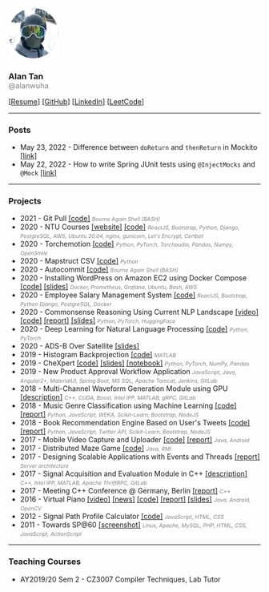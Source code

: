 <img src="./profile_pic_300_300.png" width="100px"> 

### Alan Tan

<small style="display:block; margin-top: -1rem; font-size: 11pt; font-weight: normal; color: grey;">@alanwuha</small>

[[Resume](https://docs.google.com/document/d/1NeTUAE8KsCUVQrlmhDdjLFS-0qwqHZN4qspAl3VLD2Q/edit)]
[[GitHub](https://github.com/alanwuha)]
[[LinkedIn](https://www.linkedin.com/in/alanwuha/)]
[[LeetCode](https://leetcode.com/alanwuha/)]

<hr style="height: 0.05rem;" />

### Posts

- May 23, 2022 - Difference between `doReturn` and `thenReturn` in Mockito 
[[link]](https://github.com/alanwuha/blog/tree/main/posts/difference-between-doreturn-and-thenreturn-in-mockito)
- May 22, 2022 - How to write Spring JUnit tests using `@InjectMocks` and `@Mock`
[[link]](https://github.com/alanwuha/blog/tree/main/posts/how-to-write-spring-junit-tests-using-injectmocks-and-mock)

<hr style="height: 0.05rem;" />

### Projects

- 2021 - Git Pull
[[code]](https://github.com/alanwuha/git-pull)
<span style='color: gray; font-style: italic; font-size: 8pt;'>Bourne Again
Shell (BASH)</span>
- 2020 - NTU Courses
[[website]](https://ntucourses.com)
[[code]](https://github.com/alanwuha/ntumods)
<span style='color: gray; font-style: italic; font-size: 8pt;'>ReactJS, Bootstrap, Python, Django, PostgreSQL, AWS, Ubuntu 20.04, nginx, gunicorn, Let's Encrypt, Certbot</span>
- 2020 - Torchemotion
[[code]](https://github.com/alanwuha/torchemotion)
<span style='color: gray; font-style: italic; font-size: 8pt;'>Python, PyTorch, Torchaudio, Pandas, Numpy, OpenSmile</span>
- 2020 - Mapstruct CSV
[[code]](https://github.com/alanwuha/mapstruct-csv)
<span style='color: gray; font-style: italic; font-size: 8pt;'>Python</span>
- 2020 - Autocommit
[[code]](https://github.com/alanwuha/autocommit)
<span style='color: gray; font-style: italic; font-size: 8pt;'>Bourne Again Shell (BASH)</span>
- 2020 - Installing WordPress on Amazon EC2 using Docker Compose
[[code]](https://github.com/alanwuha/wordpress-docker-ec2)
[[slides]](https://docs.google.com/presentation/d/1CbiCGDHpKymM1GYhtt89hthqttz6-MkBhCCub9Klo8U/edit?usp=sharing)
<span style='color: gray; font-style: italic; font-size: 8pt;'>Docker, Prometheus, Grafana, Ubuntu, Bash, AWS</span>
- 2020 - Employee Salary Management System
[[code]](https://github.com/alanwuha/employee-salary)
<span style='color: gray; font-style: italic; font-size: 8pt;'>ReactJS, Bootstrap, Python Django, PostgreSQL, Docker</span>
- 2020 - Commonsense Reasoning Using Current NLP Landscape
[[video]](https://www.dropbox.com/s/zlsi8njzdjyoi2g/video.mov?dl=0)
[[code]](https://github.com/alanwuha/ce7455-project)
[[report]](https://www.dropbox.com/s/4wuqg2u94wa56kn/report.pdf?dl=0)
[[slides]](https://www.dropbox.com/s/l67rncbbebifpkk/slides.pptx?dl=0)
<span style='color: gray; font-style: italic; font-size: 8pt;'>Python, PyTorch, HuggingFace</span>
- 2020 - Deep Learning for Natural Language Processing [[code]](https://github.com/alanwuha/ce7455-nlp)
<span style='color: gray; font-style: italic; font-size: 8pt;'>Python, PyTorch</span>
- 2020 - ADS-B Over Satellite
[[slides]](https://docs.google.com/presentation/d/1nhatJ_gas8Im0c9SX1xv_7RMmdjL9Wx40qy30u1mus8/edit?usp=sharing)
- 2019 - Histogram Backprojection
[[code]](https://github.com/alanwuha/histogram-backprojection)
<span style='color: gray; font-style: italic; font-size: 8pt;'>MATLAB</span>
- 2019 - CheXpert
[[code]](https://github.com/alanwuha/ce7454-grp17)
[[slides]](https://docs.google.com/presentation/d/16nar6Ccq9S9ukXAOgCvyyJbcMHaLQ9GGi6T-RyDAqaA/edit?usp=sharing)
[[notebook]](https://colab.research.google.com/drive/1ixLTm79T42UCSPlFpoiJT5ZSCCRBTvvb?usp=sharing)
<span style='color: gray; font-style: italic; font-size: 8pt;'>Python, PyTorch, NumPy, Pandas</span>
- 2019 - New Product Approval Workflow Application
<span style='color: gray; font-style: italic; font-size: 8pt;'>JavaScript, Java, Angular2+, MaterialUI, Spring Boot, MS SQL, Apache Tomcat, Jenkins, GitLab</span>
- 2018 - Multi-Channel Waveform Generation Module using GPU
[[description]](https://docs.google.com/document/d/11560tTdM8xBgi6S9gNVgAAN1Na-8BcY0CkkJejB4AkU/edit?usp=sharing)
<span style='color: gray; font-style: italic; font-size: 8pt;'>C++, CUDA, Boost, Intel IPP, MATLAB, gRPC, GitLab</span>
- 2018 - Music Genre Classification using Machine Learning
[[code]](https://github.com/alanwuha/cs4347-music-genre-classification)
[[report]](https://www.overleaf.com/read/jjbswwsdjpqs)
<span style='color: gray; font-style: italic; font-size: 8pt;'>Python, JavaScript, WEKA, Scikit-Learn, Bootstrap, NodeJS</span>
- 2018 - Book Recommendation Engine Based on User's Tweets
[[code]](https://github.com/rahul99/PRE-Guide)
[[report]](https://drive.google.com/file/d/1_fZz4ciVWD8G_sCvMwhAoGFTUv2QfEsF/view?usp=sharing)
<span style='color: gray; font-style: italic; font-size: 8pt;'>Python, JavaScript, Twitter API, Scikit-Learn, Bootstrap, NodeJS</span>
- 2017 - Mobile Video Capture and Uploader
[[code]](https://github.com/alanwuha/cs5248-mobile-video-capture-and-uploader)
[[report]](https://docs.google.com/document/d/1x3rXJPHQrA1tJ0K0jXE6vis13rrRNYsxchmNQpwFFvI/edit?usp=sharing)
<span style='color: gray; font-style: italic; font-size: 8pt;'>Java, Android</span>
- 2017 - Distributed Maze Game
[[code]](https://github.com/alanwuha/cs5223-distributed-maze-game)
<span style='color: gray; font-style: italic; font-size: 8pt;'>Java, RMI</span>
- 2017 - Designing Scalable Applications with Events and Threads
[[report]](https://docs.google.com/document/d/1amYaUsTYFITGfM8j2hAr8KcMA8LG_TqGVdRXl5f9BVQ/edit?usp=sharing)
<span style='color: gray; font-style: italic; font-size: 8pt;'>Server architecture</span>
- 2017 - Signal Acquisition and Evaluation Module in C++
[[description]](https://docs.google.com/document/d/11560tTdM8xBgi6S9gNVgAAN1Na-8BcY0CkkJejB4AkU/edit?usp=sharing)
<span style='color: gray; font-style: italic; font-size: 8pt;'>C++, Intel IPP, MATLAB, Apache ThriftRPC, GitLab</span>
- 2017 - Meeting C++ Conference @ Germany, Berlin
[[report]](https://docs.google.com/document/d/1MFwvmzgU-vcX07_vkeCEtnUphofIZqmdSmc2Iz-Nm7w/edit?usp=sharing)
<span style='color: gray; font-style: italic; font-size: 8pt;'>C++</span>
- 2016 - Virtual Piano
[[video]](https://www.youtube.com/watch?v=YjFS944_Vl4)
[[news]](http://scse.ntu.edu.sg/NewsnEvents/Pages/News-Detail.aspx?news=067b6f2f-27ec-409a-a38a-3b61e6ccd129)
[[code]](https://github.com/alanwuha/virtual-piano)
[[report]](https://docs.google.com/document/d/1GYiKimrhumRyQGITo2OWcA_YV94Udv0gRgKmAjKgGwE/edit?usp=sharing)
[[slides]](https://docs.google.com/presentation/d/1JQqFbdLq8pyUItP8OQpeC4iTftyl53VYoEmhwIUfFBc/edit)
<span style='color: gray; font-style: italic; font-size: 8pt;'>Java, Android, OpenCV</span>
- 2012 - Signal Path Profile Calculator
[[code]](https://github.com/alanwuha/signal-path-profile-calculator)
<span style='color: gray; font-style: italic; font-size: 8pt;'>JavaScript, HTML, CSS</span>
- 2011 - Towards SP@60
[[screenshot]](https://alantan02.wixsite.com/portfolio?lightbox=dataItem-ik42409j)
<span style='color: gray; font-style: italic; font-size: 8pt;'>Linux, Apache, MySQL, PHP, HTML, CSS, JavaScript, ActionScript</span>

<hr style="height: 0.05rem;" />

### Teaching Courses

- AY2019/20 Sem 2 - CZ3007 Compiler Techniques, Lab Tutor
